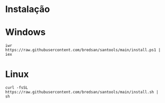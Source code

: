 # Instalação

# Windows
    iwr https://raw.githubusercontent.com/bredsan/santools/main/install.ps1 | iex
    
# Linux
    curl -fsSL https://raw.githubusercontent.com/bredsan/santools/main/install.sh | sh
